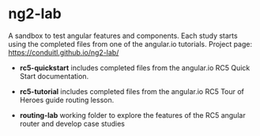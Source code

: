 # ng2-lab
A sandbox to test angular features and components. Each study starts using the completed files from one of the angular.io tutorials.
Project page: https://conduitl.github.io/ng2-lab/

* __rc5-quickstart__ includes completed files from the angular.io RC5 Quick Start documentation.

* __rc5-tutorial__ includes completed files from the angular.io RC5 Tour of Heroes guide routing lesson.

* __routing-lab__ working folder to explore the features of the RC5 angular router and develop case studies
